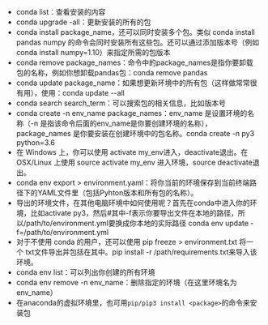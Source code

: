 - conda list：查看安装的内容
- conda upgrade -all：更新安装的所有的包
- conda install package_name，还可以同时安装多个包。类似 conda install pandas numpy 的命令会同时安装所有这些包。还可以通过添加版本号（例如 conda install numpy=1.10）来指定所需的包版本
- conda remove package_names：命令中的package_names是指你要卸载包的名称，例如你想卸载pandas包：conda remove pandas
- conda update package_name：如果想更新环境中的所有包（这样做常常很有用），使用：conda update --all
- conda search search_term：可以搜索包的相关信息，比如版本号
- conda create -n env_name package_names：env_name 是设置环境的名称（-n 是指该命令后面的env_name是你要创建环境的名称），package_names 是你要安装在创建环境中的包名称。conda create -n py3 python=3.6
- 在 Windows 上，你可以使用 activate my_env进入，deactivate退出。在 OSX/Linux 上使用 source activate my_env 进入环境，source deactivate退出。
- conda env export > environment.yaml：将你当前的环境保存到当前终端路径下的YAML文件里（包括Pyhton版本和所有包的名称）。
- 导出的环境文件，在其他电脑环境中如何使用呢？首先在conda中进入你的环境，比如activate py3，然后#其中-f表示你要导出文件在本地的路径，所以/path/to/environment.yml要换成你本地的实际路径
conda env update -f=/path/to/environment.yml
- 对于不使用 conda 的用户，还可以使用 pip freeze > environment.txt 将一个 txt文件导出并包括在其中。pip install -r /path/requirements.txt来导入该环境。
- conda env list：可以列出你创建的所有环境
- conda env remove -n env_name：删除指定的环境（在这里环境名为 env_name）
- 在anaconda的虚拟环境里，也可用`pip/pip3 install <package>`的命令来安装包